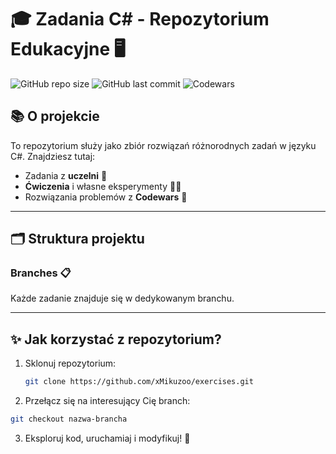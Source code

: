 # 🎓 **Zadania C# - Repozytorium Edukacyjne** 🖥️

![GitHub repo size](https://img.shields.io/github/repo-size/xMikuzoo/exercises?color=blue&style=for-the-badge)
![GitHub last commit](https://img.shields.io/github/last-commit/xMikuzooK/exercises?color=green&style=for-the-badge)
![Codewars](https://img.shields.io/badge/Codewars-Challenges-red?style=for-the-badge&logo=codewars)

## 📚 **O projekcie**
To repozytorium służy jako zbiór rozwiązań różnorodnych zadań w języku C#. Znajdziesz tutaj:
- Zadania z **uczelni** 📘
- **Ćwiczenia** i własne eksperymenty 👨‍💻
- Rozwiązania problemów z **Codewars** 🧩


---

## 🗂️ **Struktura projektu**
### Branches 📋
Każde zadanie znajduje się w dedykowanym branchu.


---

## ✨ **Jak korzystać z repozytorium?**
1. Sklonuj repozytorium:
   ```bash
   git clone https://github.com/xMikuzoo/exercises.git
   ```

2. Przełącz się na interesujący Cię branch:
  ```bash
  git checkout nazwa-brancha
  ```
3. Eksploruj kod, uruchamiaj i modyfikuj! 🚀

